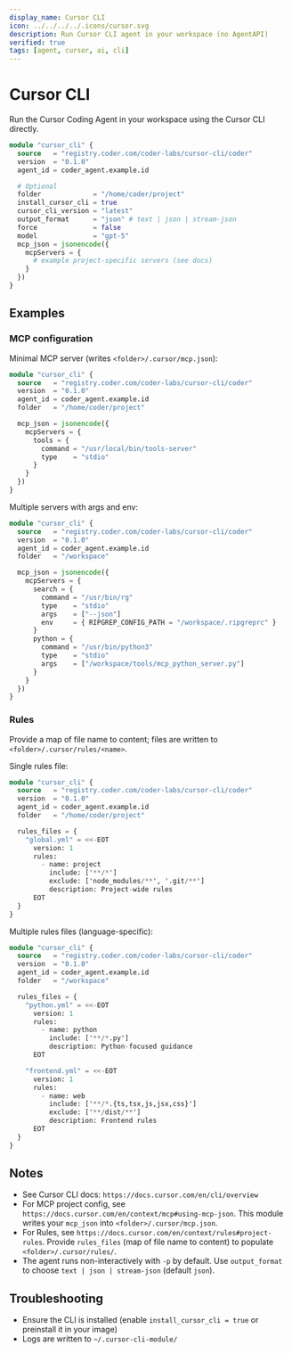 ```yaml
---
display_name: Cursor CLI
icon: ../../../../.icons/cursor.svg
description: Run Cursor CLI agent in your workspace (no AgentAPI)
verified: true
tags: [agent, cursor, ai, cli]
---
```


# Cursor CLI

Run the Cursor Coding Agent in your workspace using the Cursor CLI directly.

```tf
module "cursor_cli" {
  source   = "registry.coder.com/coder-labs/cursor-cli/coder"
  version  = "0.1.0"
  agent_id = coder_agent.example.id

  # Optional
  folder             = "/home/coder/project"
  install_cursor_cli = true
  cursor_cli_version = "latest"
  output_format      = "json" # text | json | stream-json
  force              = false
  model              = "gpt-5"
  mcp_json = jsonencode({
    mcpServers = {
      # example project-specific servers (see docs)
    }
  })
}
```

## Examples

### MCP configuration

Minimal MCP server (writes `<folder>/.cursor/mcp.json`):

```tf
module "cursor_cli" {
  source   = "registry.coder.com/coder-labs/cursor-cli/coder"
  version  = "0.1.0"
  agent_id = coder_agent.example.id
  folder   = "/home/coder/project"

  mcp_json = jsonencode({
    mcpServers = {
      tools = {
        command = "/usr/local/bin/tools-server"
        type    = "stdio"
      }
    }
  })
}
```

Multiple servers with args and env:

```tf
module "cursor_cli" {
  source   = "registry.coder.com/coder-labs/cursor-cli/coder"
  version  = "0.1.0"
  agent_id = coder_agent.example.id
  folder   = "/workspace"

  mcp_json = jsonencode({
    mcpServers = {
      search = {
        command = "/usr/bin/rg"
        type    = "stdio"
        args    = ["--json"]
        env     = { RIPGREP_CONFIG_PATH = "/workspace/.ripgreprc" }
      }
      python = {
        command = "/usr/bin/python3"
        type    = "stdio"
        args    = ["/workspace/tools/mcp_python_server.py"]
      }
    }
  })
}
```

### Rules

Provide a map of file name to content; files are written to `<folder>/.cursor/rules/<name>`.

Single rules file:

```tf
module "cursor_cli" {
  source   = "registry.coder.com/coder-labs/cursor-cli/coder"
  version  = "0.1.0"
  agent_id = coder_agent.example.id
  folder   = "/home/coder/project"

  rules_files = {
    "global.yml" = <<-EOT
      version: 1
      rules:
        - name: project
          include: ['**/*']
          exclude: ['node_modules/**', '.git/**']
          description: Project-wide rules
      EOT
  }
}
```

Multiple rules files (language-specific):

```tf
module "cursor_cli" {
  source   = "registry.coder.com/coder-labs/cursor-cli/coder"
  version  = "0.1.0"
  agent_id = coder_agent.example.id
  folder   = "/workspace"

  rules_files = {
    "python.yml" = <<-EOT
      version: 1
      rules:
        - name: python
          include: ['**/*.py']
          description: Python-focused guidance
      EOT

    "frontend.yml" = <<-EOT
      version: 1
      rules:
        - name: web
          include: ['**/*.{ts,tsx,js,jsx,css}']
          exclude: ['**/dist/**']
          description: Frontend rules
      EOT
  }
}
```

## Notes

- See Cursor CLI docs: `https://docs.cursor.com/en/cli/overview`
- For MCP project config, see `https://docs.cursor.com/en/context/mcp#using-mcp-json`. This module writes your `mcp_json` into `<folder>/.cursor/mcp.json`.
- For Rules, see `https://docs.cursor.com/en/context/rules#project-rules`. Provide `rules_files` (map of file name to content) to populate `<folder>/.cursor/rules/`.
- The agent runs non-interactively with `-p` by default. Use `output_format` to choose `text | json | stream-json` (default `json`).

## Troubleshooting

- Ensure the CLI is installed (enable `install_cursor_cli = true` or preinstall it in your image)
- Logs are written to `~/.cursor-cli-module/`

